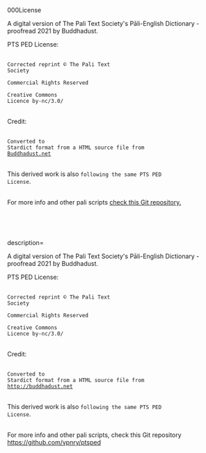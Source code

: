 000License	<p><p>A digital version of The Pali Text Society's Pāli-English Dictionary - proofread 2021 by Buddhadust.</p><p>PTS PED License:</p><br><code>Corrected reprint © The Pali Text Society<br><br>Commercial Rights Reserved<br><br>Creative Commons Licence by-nc/3.0/<br></code><br><p>Credit:</p><br><code>Converted to Stardict format from a HTML source file from <a href="http://buddhadust.net">Buddhadust.net</a><br></code><br><p>This derived work is also <code>following the same PTS PED License</code>.</p><br>For more info and other pali scripts <a href="https://github.com/vpnry/ptsped"> check this Git repository.</a><p>&nbsp;</p><br></p>


description=<p><p>A digital version of The Pali Text Society's Pāli-English Dictionary - proofread 2021 by Buddhadust.</p><p>PTS PED License:</p><br><code>Corrected reprint © The Pali Text Society<br><br>Commercial Rights Reserved<br><br>Creative Commons Licence by-nc/3.0/<br></code><br><p>Credit:</p><br><code>Converted to Stardict format from a HTML source file from <a href="http://buddhadust.net">http://buddhadust.net</a><br></code><br><p>This derived work is also <code>following the same PTS PED License</code>.</p><br>For more info and other pali scripts, check this Git repository <a href="https://github.com/vpnry/ptsped"> https://github.com/vpnry/ptsped</a><p>&nbsp;</p><br></p>
